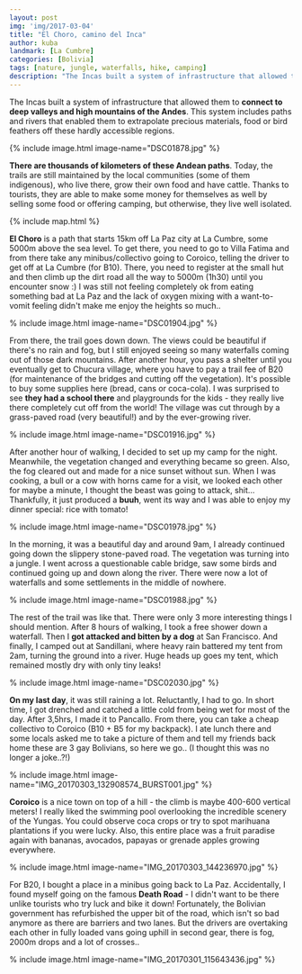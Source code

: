 ```yaml
---
layout: post
img: 'img/2017-03-04'
title: "El Choro, camino del Inca"
author: kuba
landmark: [La Cumbre]
categories: [Bolivia]
tags: [nature, jungle, waterfalls, hike, camping]
description: "The Incas built a system of infrastructure that allowed them to connect to deep valleys and high mountains of the Andes. This system includes paths and rivers that enabled them to extrapolate precious materials, food or bird feathers off these hardly accessible regions. The system of these roads and paths remains and I went on one of them, called El Choro."
---
```


The Incas built a system of infrastructure that allowed them to **connect to deep valleys and high mountains of the Andes**. This system includes paths and rivers that enabled them to extrapolate precious materials, food or bird feathers off these hardly accessible regions.

{% include image.html image-name="DSC01878.jpg" %}

**There are thousands of kilometers of these Andean paths**. Today, the trails are still maintained by the local communities (some of them indigenous), who live there, grow their own food and have cattle. Thanks to tourists, they are able to make some money for themselves as well by selling some food or offering camping, but otherwise, they live well isolated.

{% include map.html %}

**El Choro** is a path that starts 15km off La Paz city at La Cumbre, some 5000m above the sea level. To get there, you need to go to Villa Fatima and from there take any minibus/collectivo going to Coroico, telling the driver to get off at La Cumbre (for B10). There, you need to register at the small hut and then climb up the dirt road all the way to 5000m (1h30) until you encounter snow :) I was still not feeling completely ok from eating something bad at La Paz and the lack of oxygen mixing with a want-to-vomit feeling didn't make me enjoy the heights so much..

% include image.html image-name="DSC01904.jpg" %}

From there, the trail goes down down. The views could be beautiful if there's no rain and fog, but I still enjoyed seeing so many waterfalls coming out of those dark mountains. After another hour, you pass a shelter until you eventually get to Chucura village, where you have to pay a trail fee of B20 (for maintenance of the bridges and cutting off the vegetation). It's possible to buy some supplies here (bread, cans or coca-cola). I was surprised to see **they had a school there** and playgrounds for the kids - they really live there completely cut off from the world! The village was cut through by a grass-paved road (very beautiful!) and by the ever-growing river. 

% include image.html image-name="DSC01916.jpg" %}

After another hour of walking, I decided to set up my camp for the night. Meanwhile, the vegetation changed and everything became so green. Also, the fog cleared out and made for a nice sunset without sun. When I was cooking, a bull or a cow with horns came for a visit, we looked each other for maybe a minute, I thought the beast was going to attack, shit… Thankfully, it just produced a **buuh**, went its way and I was able to enjoy my dinner special: rice with tomato! 

% include image.html image-name="DSC01978.jpg" %}

In the morning, it was a beautiful day and around 9am, I already continued going down the slippery stone-paved road. The vegetation was turning into a jungle. I went across a questionable cable bridge, saw some birds and continued going up and down along the river. There were now a lot of waterfalls and some settlements in the middle of nowhere. 

% include image.html image-name="DSC01988.jpg" %}

The rest of the trail was like that. There were only 3 more interesting things I should mention. After 8 hours of walking, I took a free shower down a waterfall. Then I **got attacked and bitten by a dog** at San Francisco. And finally, I camped out at Sandillani, where heavy rain battered my tent from 2am, turning the ground into a river. Huge heads up goes my tent, which remained mostly dry with only tiny leaks!

% include image.html image-name="DSC02030.jpg" %}

**On my last day**, it was still raining a lot. Reluctantly, I had to go. In short time, I got drenched and catched a little cold from being wet for most of the day. After 3,5hrs, I made it to Pancallo. From there, you can take a cheap collectivo to Coroico (B10 + B5 for my backpack). I ate lunch there and some locals asked me to take a picture of them and tell my friends back home these are 3 gay Bolivians, so here we go.. (I thought this was no longer a joke..?!)

% include image.html image-name="IMG_20170303_132908574_BURST001.jpg" %}

**Coroico** is a nice town on top of a hill - the climb is maybe 400-600 vertical meters! I really liked the swimming pool overlooking the incredible scenery of the Yungas. You could observe coca crops or try to spot marihuana plantations if you were lucky. Also, this entire place was a fruit paradise again with bananas, avocados, papayas or grenade apples growing everywhere. 

% include image.html image-name="IMG_20170303_144236970.jpg" %}

For B20, I bought a place in a minibus going back to La Paz. Accidentally, I found myself going on the famous **Death Road** - I didn't want to be there unlike tourists who try luck and bike it down! Fortunately, the Bolivian government has refurbished the upper bit of the road, which isn't so bad anymore as there are barriers and two lanes. But the drivers are overtaking each other in fully loaded vans going uphill in second gear, there is fog, 2000m drops and a lot of crosses.. 

% include image.html image-name="IMG_20170301_115643436.jpg" %}